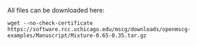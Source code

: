 All files can be downloaded here: 

```
wget --no-check-certificate https://software.rcc.uchicago.edu/mscg/downloads/openmscg-examples/Manuscript/Mixture-0.65-0.35.tar.gz
```

